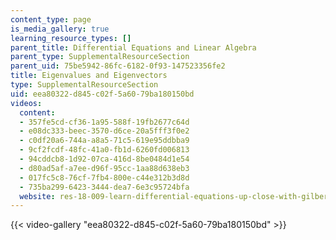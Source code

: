```yaml
---
content_type: page
is_media_gallery: true
learning_resource_types: []
parent_title: Differential Equations and Linear Algebra
parent_type: SupplementalResourceSection
parent_uid: 75be5942-86fc-6182-0f93-147523356fe2
title: Eigenvalues and Eigenvectors
type: SupplementalResourceSection
uid: eea80322-d845-c02f-5a60-79ba180150bd
videos:
  content:
  - 357fe5cd-cf36-1a95-588f-19fb2677c64d
  - e08dc333-beec-3570-d6ce-20a5fff3f0e2
  - c0df20a6-744a-a8a5-71c5-619e95ddbba9
  - 9cf2fcdf-48fc-41a0-fb1d-6260fd006813
  - 94cddcb8-1d92-07ca-416d-8be0484d1e54
  - d80ad5af-a7ee-d96f-95cc-1aa88d638eb3
  - 017fc5c8-76cf-7fb4-800e-c44e312b3d8d
  - 735ba299-6423-3444-dea7-6e3c95724bfa
  website: res-18-009-learn-differential-equations-up-close-with-gilbert-strang-and-cleve-moler-fall-2015
---
```



{{< video-gallery "eea80322-d845-c02f-5a60-79ba180150bd" >}}

